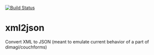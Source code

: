 [![Build Status](https://travis-ci.org/dannyroberts/xml2json.png)](https://travis-ci.org/dannyroberts/xml2json)

xml2json
========

Convert XML to JSON (meant to emulate current behavior of a part of dimagi/couchforms)

